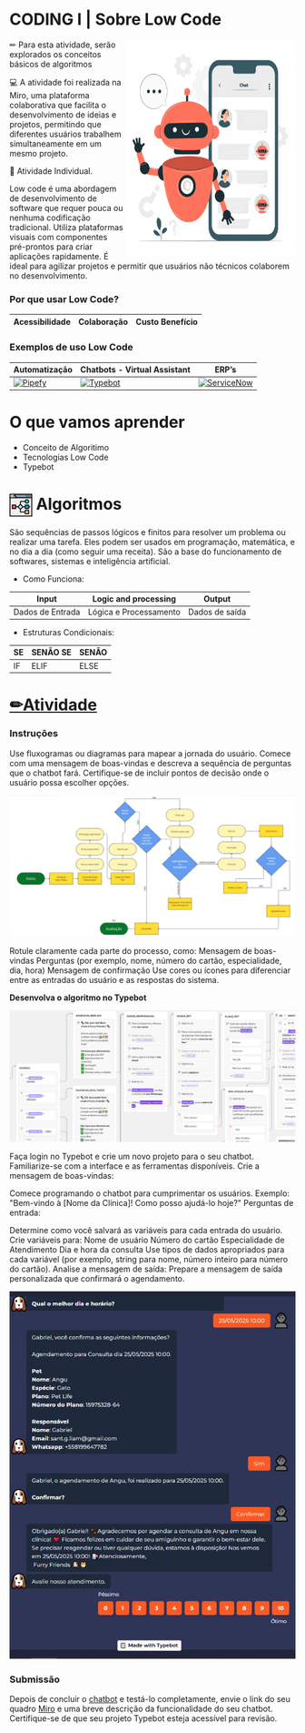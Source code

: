 # CODING I | Sobre Low Code<br> 

<img align="right"  height="380" src="Media/bot.jpg" alt="bot" width="300">

✏ Para esta atividade, serão explorados os conceitos básicos de algoritmos

💻 A atividade foi realizada na Miro, uma plataforma colaborativa que facilita o desenvolvimento de ideias e projetos, permitindo que diferentes usuários trabalhem simultaneamente em um mesmo projeto.

👤 Atividade Individual.

Low code é uma abordagem de desenvolvimento de software que requer pouca ou nenhuma codificação tradicional.
Utiliza plataformas visuais com componentes pré-prontos para criar aplicações rapidamente.
É ideal para agilizar projetos e permitir que usuários não técnicos colaborem no desenvolvimento.

### Por que usar Low Code?

| Acessibilidade       | Colaboração       | Custo Benefício |
|------------------|------------------------|------------------|  
       
### Exemplos de uso Low Code

| Automatização    | Chatbots - Virtual Assistant  | ERP’s |
|------------------|------------------------|------------------| 
| [![Pipefy](https://img.shields.io/badge/Pipefy-ff6666?style=for-the-badge&logo=pipefy&logoColor=white)](https://typebot.io/)       | [![Typebot](https://img.shields.io/badge/Typebot-ff6666?style=for-the-badge&logo=typebot&logoColor=white)](https://www.pipefy.com/pt-br/)       | [![ServiceNow](https://img.shields.io/badge/ServiceNow-ff6666?style=for-the-badge&logo=servicenow&logoColor=white)](https://www.servicenow.com/br/) |


# O que vamos aprender

- Conceito de Algoritimo
- Tecnologias Low Code
- Typebot
  

# <img align="center" alt="Logo Gabriel Lima" width="40px" src="Media/algorithm_1594955.png"></a> Algoritmos 


São sequências de passos lógicos e finitos para resolver um problema ou realizar uma tarefa.
Eles podem ser usados em programação, matemática, e no dia a dia (como seguir uma receita).
São a base do funcionamento de softwares, sistemas e inteligência artificial.

- Como Funciona:
  
| Input       | Logic and processing       | Output |
|------------------|------------------------|------------------|
| Dados de Entrada | Lógica e Processamento | Dados de   saída |

- Estruturas Condicionais:

| SE       | SENÃO SE       | SENÃO |
|------------------|------------------------|------------------|
| IF | ELIF | ELSE |

# [✏Atividade](https://miro.com/app/board/uXjVIGyo8JM=/)

### Instruções 

Use fluxogramas ou diagramas para mapear a jornada do usuário.
Comece com uma mensagem de boas-vindas e descreva a sequência de perguntas que o chatbot fará.
Certifique-se de incluir pontos de decisão onde o usuário possa escolher opções.

![](Media/fluxo_chatbot_furryfriends.jpg)

Rotule claramente cada parte do processo, como:
Mensagem de boas-vindas
Perguntas (por exemplo, nome, número do cartão, especialidade, dia, hora)
Mensagem de confirmação
Use cores ou ícones para diferenciar entre as entradas do usuário e as respostas do sistema.

**Desenvolva o algoritmo no Typebot**

![](Media/desenvolvimento_chatbot.jpg)

Faça login no Typebot e crie um novo projeto para o seu chatbot.
Familiarize-se com a interface e as ferramentas disponíveis.
Crie a mensagem de boas-vindas:

Comece programando o chatbot para cumprimentar os usuários.
Exemplo: "Bem-vindo à [Nome da Clínica]! Como posso ajudá-lo hoje?"
Perguntas de entrada:

Determine como você salvará as variáveis para cada entrada do usuário.
Crie variáveis para:
Nome de usuário
Número do cartão
Especialidade de Atendimento
Dia e hora da consulta
Use tipos de dados apropriados para cada variável (por exemplo, string para nome, número inteiro para número do cartão).
Analise a mensagem de saída:
Prepare a mensagem de saída personalizada que confirmará o agendamento.

![](Media/chat_furryfriends.jpg)

### Submissão

Depois de concluir o [chatbot](https://typebot.co/furry-friends-4hks7mg) e testá-lo completamente, envie o link do seu quadro [Miro](https://miro.com/app/board/uXjVIGyo8JM=/) e uma breve descrição da funcionalidade do seu chatbot.
Certifique-se de que seu projeto Typebot esteja acessível para revisão.


